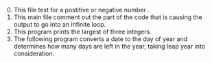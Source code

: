 0. This file test for a postitive or negative number .
1. This main file comment out the part of the code that is causing the output to go into an infinite loop.
2. This program prints the largest of three integers.
3. The following program converts a date to the day of year and determines how many days are left in the year, taking leap year into consideration.

